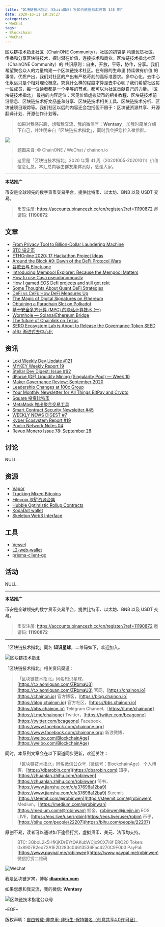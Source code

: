 ```yaml
---
title: "区块链技术指北（ChainONE）社区价值信息汇总第 148 期"
date: 2020-10-11 18:39:27
categories:
- WeChat
tags:
- Blockchain
- WeChat
---
```

区块链技术指北社区（ChainONE Community），社区的初衷是 构建优质社区，传播和分享区块链技术，探讨潜在价值，连接技术和商业。区块链技术指北社区（ChainONE Community）的 共识原则：自由，开放，平等，协作，分享。我们希望聚合众人的力量构建一个区块链技术社区。在有限的生命里 持续做有价值 的事情。优质产出，我们对社区的产出有严格苛刻的高标准要求。多中心化。去中心化永远只是个相对理论概念，究竟什么样的程度才算是去中心呢？我们希望社区每一位成员，每一位读者都是一个平等的节点，都可以为社区贡献自己的力量。「区块链技术指北」 最初的内容定位：常见价值虚拟货币的相关教程、区块链技术前沿信息、区块链技术好文品鉴和分享、区块链技术相关工具、区块链技术分析、区块链项目跟踪等。我们社区以后的内容还会包括但不限于：区块链资源共享、开源翻译计划、开源创作计划等。
<!-- more -->

> 如果对我感兴趣，想和我交流，我的微信号：**Wentasy**，加我时简单介绍下自己，并注明来自「区块链技术指北」，同时我会把您拉入微信群。

![](https://cdn.dbarobin.com/EFxCQjC.png)

> 题图来自: © ChainONE / WeChat / chainon.io

> 这里是「区块链技术指北」2020 年第 41 周（20201005-20201011）价值信息汇总。本汇总内容由群友集体贡献，感谢大家。

***

**本站推广**

币安是全球领先的数字货币交易平台，提供比特币、以太坊、BNB 以及 USDT 交易。

> 币安注册: https://accounts.binancezh.cc/cn/register/?ref=11190872
> 邀请码: **11190872**

## 文章

* [From Privacy Tool to Billion-Dollar Laundering Machine](https://bbs.chainon.io/d/6544)
* [BTC 锚定币](https://bbs.chainon.io/d/6545)
* [ETHOnline 2020: 17 Hackathon Project Ideas](https://bbs.chainon.io/d/6548)
* [Around the Block #9: Dawn of the DeFi Protocol Wars](https://bbs.chainon.io/d/6553)
* [谷歌云与 Block.one](https://bbs.chainon.io/d/6556)
* [Introducing Mempool Explorer: Because the Mempool Matters](https://bbs.chainon.io/d/6557)
* [How to use Casa pseudonomously](https://bbs.chainon.io/d/6558)
* [How I gamed EOS Defi projects and still got rekt](https://bbs.chainon.io/d/6559)
* [Some Thoughts About Quant DeFi Strategies](https://bbs.chainon.io/d/6562)
* [DeFi vs CeFi: How DeFi Measures Up](https://bbs.chainon.io/d/6564)
* [The Magic of Digital Signatures on Ethereum](https://bbs.chainon.io/d/6565)
* [Obtaining a Parachain Slot on Polkadot](https://bbs.chainon.io/d/6566)
* [基于安全多方计算 (MPC) 的隐私计算技术 (一)](https://bbs.chainon.io/d/6568)
* [Wormhole — Solana/Ethereum Bridge](https://bbs.chainon.io/d/6570)
* [The future of Chainlink on Tezos](https://bbs.chainon.io/d/6571)
* [SERO Ecosystem Lab is About to Release the Governance Token SEED](https://bbs.chainon.io/d/6572)
* [a16z 渐进式去中心化](https://bbs.chainon.io/d/6573)

## 资讯

* [Loki Weekly Dev Update #121](https://bbs.chainon.io/d/6541)
* [MYKEY Weekly Report 19](https://bbs.chainon.io/d/6542)
* [Stellar Dev Digest: Issue #62](https://bbs.chainon.io/d/6543)
* [dForce (DF) Liquidity Mining (Singularity Pool) — Week 10](https://bbs.chainon.io/d/6549)
* [Maker Governance Review: September 2020](https://bbs.chainon.io/d/6550)
* [Leadership Changes at 100x Group](https://bbs.chainon.io/d/6551)
* [Your Monthly Newsletter for All Things BitPay and Crypto](https://bbs.chainon.io/d/6552)
* [Square 投资比特币](https://bbs.chainon.io/d/6554)
* [MetaMask 推出聚合交易工具](https://bbs.chainon.io/d/6555)
* [Smart Contract Security Newsletter #45](https://bbs.chainon.io/d/6560)
* [WEEKLY NEWS DIGEST #7](https://bbs.chainon.io/d/6561)
* [Kyber Ecosystem Report #19](https://bbs.chainon.io/d/6563)
* [Poolin Network Notes 04](https://bbs.chainon.io/d/6567)
* [Revuo Monero Issue 78: September 28](https://bbs.chainon.io/d/6569)

## 讨论

NULL.

## 资源

* [Vapor](https://bbs.chainon.io/d/6546)
* [Tracking Mixed Bitcoins](https://bbs.chainon.io/d/6547)
* [Filecoin 挖矿资源合集](https://bbs.chainon.io/d/6575)
* [Hubble Optimistic Rollup Contracts](https://bbs.chainon.io/d/6576)
* [KodaDot wallet](https://bbs.chainon.io/d/6579)
* [Skeleton Web3 Interface](https://bbs.chainon.io/d/6580)

## 工具

* [Vessel](https://bbs.chainon.io/d/6574)
* [L2-web-wallet](https://bbs.chainon.io/d/6577)
* [prisma-client-go](https://bbs.chainon.io/d/6578)

## 活动

NULL.

***

**本站推广**

币安是全球领先的数字货币交易平台，提供比特币、以太坊、BNB 以及 USDT 交易。

> 币安注册: https://accounts.binancezh.cc/cn/register/?ref=11190872
> 邀请码: **11190872**

***

「区块链技术指北」同名 **知识星球**，二维码如下，欢迎加入。

![区块链技术指北](https://cdn.dbarobin.com/3YzonTR.png)

「区块链技术指北」相关资讯渠道：

> 「区块链技术指北」同名知识星球，[https://t.xiaomiquan.com/ZRbmaU3](https://t.xiaomiquan.com/ZRbmaU3)
> 官网，[https://chainon.io](https://chainon.io)
> 官方博客，[https://blog.chainon.io](https://blog.chainon.io)
> 官方社区，[https://bbs.chainon.io](https://bbs.chainon.io)
> Telegram Channel，[https://t.me/chainone](https://t.me/chainone)
> Twitter，[https://twitter.com/bcageone](https://twitter.com/bcageone)
> Facebook，[https://www.facebook.com/chainone.org](https://www.facebook.com/chainone.org)
> 新浪微博，[https://weibo.com/BlockchainAge](https://weibo.com/BlockchainAge)

同时，本系列文章会在以下渠道同步更新，欢迎关注：

> 「区块链技术指北」同名微信公众号（微信号：BlockchainAge）
> 个人博客，[https://dbarobin.com](https://dbarobin.com)
> 知乎，[https://zhuanlan.zhihu.com/robinwen](https://zhuanlan.zhihu.com/robinwen)
> 简书，[https://www.jianshu.com/c/a37698a12ba9](https://www.jianshu.com/c/a37698a12ba9)
> Steemit，[https://steemit.com/@robinwen](https://steemit.com/@robinwen)
> Medium，[https://medium.com/@robinwan](https://medium.com/@robinwan)
> 掘金，[robinwen@juejin.im](https://juejin.im/user/5673ccae60b2260ee435f89a/posts)
> EOS LIVE，[https://eos.live/user/robin](https://eos.live/user/robin)
> 币乎，[https://bihu.com/people/22207](https://bihu.com/people/22207)

原创不易，读者可以通过如下途径打赏，虚拟货币、美元、法币均支持。

> BTC: 3QboL2k5HfKjKDrEYtQAKubWCjx9CX7i8f
> ERC20 Token: 0x8907B2ed72A1E2D283c04613536Fac4270C9F0b3
> PayPal: [https://www.paypal.me/robinwen](https://www.paypal.me/robinwen)
> 微信打赏二维码

![Wechat](https://cdn.dbarobin.com/SzoNl5b.jpg)

我是区块链罗宾，博客 **[dbarobin.com](https://dbarobin.com/)**

如果您想和我交流，我的微信: **Wentasy**

![区块链技术指北公众号](https://cdn.dbarobin.com/w0wignb.png)

–EOF–

版权声明：[自由转载-非商用-非衍生-保持署名（创意共享4.0许可证）](http://creativecommons.org/licenses/by-nc-nd/4.0/deed.zh)